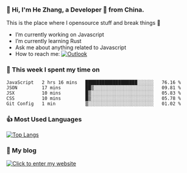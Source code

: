 ### 👋 Hi, I'm He Zhang, a Developer 🚀 from China.

This is the place where I opensource stuff and break things :rofl:

- I’m currently working on Javascript
- I’m currently learning Rust
- Ask me about anything related to Javascript
- How to reach me: [![Outlook](https://img.shields.io/badge/-Outlook-0078D4?style=flat&logo=Microsoft-Outlook&logoColor=white)](mailto:zhanghecool@outlook.com)

### 💪 This week I spent my time on 
<!--START_SECTION:waka-->
```text
JavaScript   2 hrs 16 mins   ███████████████████░░░░░░   76.16 % 
JSON         17 mins         ██▒░░░░░░░░░░░░░░░░░░░░░░   09.81 % 
JSX          10 mins         █▒░░░░░░░░░░░░░░░░░░░░░░░   05.83 % 
CSS          10 mins         █▒░░░░░░░░░░░░░░░░░░░░░░░   05.78 % 
Git Config   1 min           ▒░░░░░░░░░░░░░░░░░░░░░░░░   01.02 % 
```
<!--END_SECTION:waka-->

### 👍 Most Used Languages
[![Top Langs](https://github-readme-stats.vercel.app/api/top-langs/?username=zhanghecool&layout=compact)](https://zhanghe.cool)

### 🌈 My blog 
[![Click to enter my website](https://cdn.jsdelivr.net/gh/zhanghecool/assets/images/gif/zhanghecools.gif)](https://zhanghe.cool)
